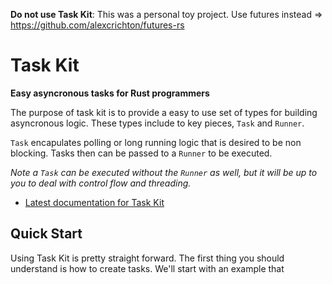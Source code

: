 __Do not use Task Kit__: This was a personal toy project. Use futures instead => https://github.com/alexcrichton/futures-rs

# Task Kit

__Easy asyncronous tasks for Rust programmers__

The purpose of task kit is to provide a easy to use set of types for building
asyncronous logic. These types include to key pieces, `Task` and `Runner`.

`Task` encapulates polling or long running logic that is desired to be non
blocking. Tasks then can be passed to a `Runner` to be executed.

*Note a `Task` can be executed without the `Runner` as well, but it will be
up to you to deal with control flow and threading.*

- [Latest documentation for Task Kit](https://docs.rs/task_kit)

## Quick Start

Using Task Kit is pretty straight forward. The first thing you should
understand is how to create tasks. We'll start with an example that 
